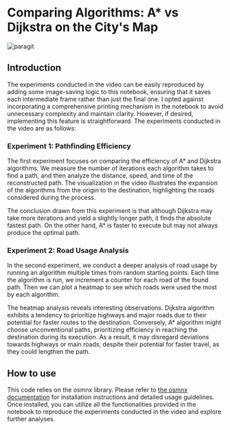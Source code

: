 # Comparing Algorithms: A* vs Dijkstra on the City's Map

![paragit](https://github.com/santifiorino/maps_pathfinding/assets/94584235/6741cab4-477d-4241-9d0f-8c8b9465b5b6)

## Introduction
The experiments conducted in the video can be easily reproduced by adding some image-saving logic to this notebook, ensuring that it saves each intermediate frame rather than just the final one. I opted against incorporating a comprehensive printing mechanism in the notebook to avoid unnecessary complexity and maintain clarity. However, if desired, implementing this feature is straightforward. The experiments conducted in the video are as follows:

### Experiment 1: Pathfinding Efficiency
The first experiment focuses on comparing the efficiency of A* and Dijkstra algorithms. We measure the number of iterations each algorithm takes to find a path, and then analyze the distance, speed, and time of the reconstructed path. The visualization in the video illustrates the expansion of the algorithms from the origin to the destination, highlighting the roads considered during the process.

The conclusion drawn from this experiment is that although Dijkstra may take more iterations and yield a slightly longer path, it finds the absolute fastest path. On the other hand, A* is faster to execute but may not always produce the optimal path.

### Experiment 2: Road Usage Analysis
In the second experiment, we conduct a deeper analysis of road usage by running an algorithm multiple times from random starting points. Each time the algorithm is run, we increment a counter for each road of the found path. Then we can plot a heatmap to see which roads were used the most by each algorithm.

The heatmap analysis reveals interesting observations. Dijkstra algorithm exhibits a tendency to prioritize highways and major roads due to their potential for faster routes to the destination. Conversely, A* algorithm might choose unconventional paths, prioritizing efficiency in reaching the destination during its execution. As a result, it may disregard deviations towards highways or main roads, despite their potential for faster travel, as they could lengthen the path. 

## How to use
This code relies on the osmnx library. Please refer to [the osmnx documentation](https://osmnx.readthedocs.io/en/stable/) for installation instructions and detailed usage guidelines. Once installed, you can utilize all the functionalities provided in the notebook to reproduce the experiments conducted in the video and explore further analyses.
